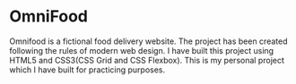 # OmniFood
Omnifood is a fictional food delivery website.
The project has been created following the rules of modern web design. I have built this project using HTML5 and CSS3(CSS Grid and CSS Flexbox). This is my personal project which I have built for practicing purposes.
